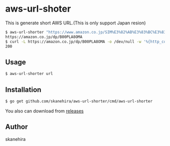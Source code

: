# aws-url-shoter
This is generate short AWS URL.(This is only support Japan resion)

```sh
$ aws-url-shorter "https://www.amazon.co.jp/SIM%E3%82%AB%E3%83%BC%E3%83%89-SIM%E5%BE%8C%E6%97%A5%E3%81%8A%E5%B1%8A%E3%81%91-%E3%83%89%E3%82%B3-NIFMO-01-02/dp/B00PLA8OMA"
https://amazon.co.jp/dp/B00PLA8OMA
$ curl -L https://amazon.co.jp/dp/B00PLA8OMA -o /dev/null -w '%{http_code}\n' -s
200
```

## Usage
```sh
$ aws-url-shorter url
```

## Installation
```sh
$ go get github.com/skanehira/aws-url-shorter/cmd/aws-url-shorter
```

You also can download from [releases](https://github.com/skanehira/aws-url-shorter/releases)

## Author
skanehira
